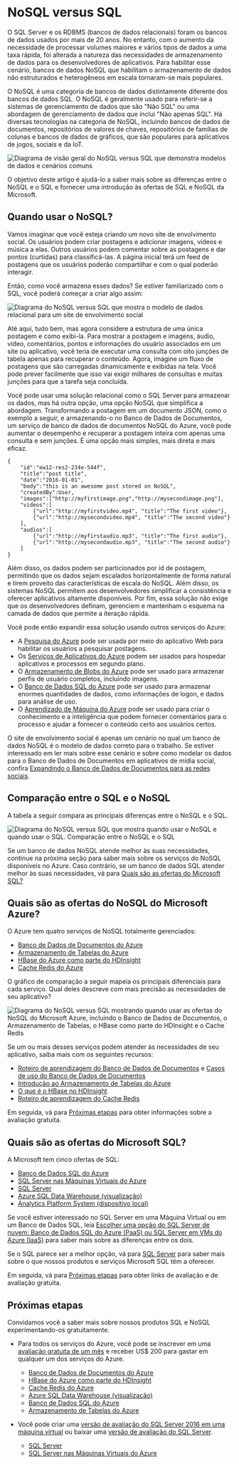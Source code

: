 <properties
	pageTitle="Quando usar NoSQL versus SQL | Microsoft Azure"
	description="Compare os benefícios do uso de soluções NoSQL não relacionais em relação às soluções SQL. Saiba se um dos serviços do NoSQL do Microsoft Azure ou soluções do SQL Server é mais adequado ao seu cenário."
	keywords="nosql vs. sql, quando usar NoSQL, sql vs. nosql"
	services="documentdb"
	documentationCenter=""
	authors="mimig1"
	manager="jhubbard"
	editor=""/>

<tags
	ms.service="documentdb"
	ms.workload="data-services"
	ms.tgt_pltfrm="na"
	ms.devlang="dotnet"
	ms.topic="article" 
	ms.date="03/28/2016"
	ms.author="mimig"/>

# NoSQL versus SQL

O SQL Server e os RDBMS (bancos de dados relacionais) foram os bancos de dados usados por mais de 20 anos. No entanto, com o aumento da necessidade de processar volumes maiores e vários tipos de dados a uma taxa rápida, foi alterada a natureza das necessidades de armazenamento de dados para os desenvolvedores de aplicativos. Para habilitar esse cenário, bancos de dados NoSQL que habilitam o armazenamento de dados não estruturados e heterogêneos em escala tornaram-se mais populares.

O NoSQL é uma categoria de bancos de dados distintamente diferente dos bancos de dados SQL. O NoSQL é geralmente usado para referir-se a sistemas de gerenciamento de dados que são "Não SQL" ou uma abordagem de gerenciamento de dados que inclui "Não apenas SQL". Há diversas tecnologias na categoria de NoSQL, incluindo bancos de dados de documentos, repositórios de valores de chaves, repositórios de famílias de colunas e bancos de dados de gráficos, que são populares para aplicativos de jogos, sociais e da IoT.

![Diagrama de visão geral do NoSQL versus SQL que demonstra modelos de dados e cenários comuns](./media/documentdb-nosql-vs-sql/nosql-vs-sql-overview.png)

O objetivo deste artigo é ajudá-lo a saber mais sobre as diferenças entre o NoSQL e o SQL e fornecer uma introdução às ofertas de SQL e NoSQL da Microsoft.

## Quando usar o NoSQL?

Vamos imaginar que você esteja criando um novo site de envolvimento social. Os usuários podem criar postagens e adicionar imagens, vídeos e música a elas. Outros usuários podem comentar sobre as postagens e dar pontos (curtidas) para classificá-las. A página inicial terá um feed de postagens que os usuários poderão compartilhar e com o qual poderão interagir.

Então, como você armazena esses dados? Se estiver familiarizado com o SQL, você poderá começar a criar algo assim:

![Diagrama do NoSQL versus SQL que mostra o modelo de dados relacional para um site de envolvimento social](./media/documentdb-nosql-vs-sql/nosql-vs-sql-social.png)

Até aqui, tudo bem, mas agora considere a estrutura de uma única postagem e como exibi-la. Para mostrar a postagem e imagens, áudio, vídeo, comentários, pontos e informações do usuário associados em um site ou aplicativo, você teria de executar uma consulta com oito junções de tabela apenas para recuperar o conteúdo. Agora, imagine um fluxo de postagens que são carregadas dinamicamente e exibidas na tela. Você pode prever facilmente que isso vai exigir milhares de consultas e muitas junções para que a tarefa seja concluída.

Você pode usar uma solução relacional como o SQL Server para armazenar os dados, mas há outra opção, uma opção NoSQL que simplifica a abordagem. Transformando a postagem em um documento JSON, como o exemplo a seguir, e armazenando-o no Banco de Dados de Documentos, um serviço de banco de dados de documentos NoSQL do Azure, você pode aumentar o desempenho e recuperar a postagem inteira com apenas uma consulta e sem junções. É uma opção mais simples, mais direta e mais eficaz.

    {
        "id":"ew12-res2-234e-544f",
        "title":"post title",
        "date":"2016-01-01",
        "body":"this is an awesome post stored on NoSQL",
        "createdBy":User,
        "images":["http://myfirstimage.png","http://mysecondimage.png"],
        "videos":[
            {"url":"http://myfirstvideo.mp4", "title":"The first video"},
            {"url":"http://mysecondvideo.mp4", "title":"The second video"}
        ],
        "audios":[
            {"url":"http://myfirstaudio.mp3", "title":"The first audio"},
            {"url":"http://mysecondaudio.mp3", "title":"The second audio"}
        ]
    }

Além disso, os dados podem ser particionados por id de postagem, permitindo que os dados sejam escalados horizontalmente de forma natural e tirem proveito das características de escala do NoSQL. Além disso, os sistemas NoSQL permitem aos desenvolvedores simplificar a consistência e oferecer aplicativos altamente disponíveis. Por fim, essa solução não exige que os desenvolvedores definam, gerenciem e mantenham o esquema na camada de dados que permite a iteração rápida.

Você pode então expandir essa solução usando outros serviços do Azure:

- A [Pesquisa do Azure](https://azure.microsoft.com/services/search/) pode ser usada por meio do aplicativo Web para habilitar os usuários a pesquisar postagens.
- Os [Serviços de Aplicativos do Azure](https://azure.microsoft.com/services/app-service/) podem ser usados para hospedar aplicativos e processos em segundo plano.
- O [Armazenamento de Blobs do Azure](https://azure.microsoft.com/services/storage/) pode ser usado para armazenar perfis de usuário completos, incluindo imagens.
- O [Banco de Dados SQL do Azure](https://azure.microsoft.com/services/sql-database/) pode ser usado para armazenar enormes quantidades de dados, como informações de logon, e dados para análise de uso.
- O [Aprendizado de Máquina do Azure](https://azure.microsoft.com/services/machine-learning/) pode ser usado para criar o conhecimento e a inteligência que podem fornecer comentários para o processo e ajudar a fornecer o conteúdo certo aos usuários certos.

O site de envolvimento social é apenas um cenário no qual um banco de dados NoSQL é o modelo de dados correto para o trabalho. Se estiver interessado em ler mais sobre esse cenário e sobre como modelar os dados para o Banco de Dados de Documentos em aplicativos de mídia social, confira [Expandindo o Banco de Dados de Documentos para as redes sociais](documentdb-social-media-apps.md).

## Comparação entre o SQL e o NoSQL

A tabela a seguir compara as principais diferenças entre o NoSQL e o SQL.

![Diagrama do NoSQL versus SQL que mostra quando usar o NoSQL e quando usar o SQL. Comparação entre o NoSQL e o SQL](./media/documentdb-nosql-vs-sql/nosql-vs-sql-comparison.png)

Se um banco de dados NoSQL atende melhor às suas necessidades, continue na próxima seção para saber mais sobre os serviços do NoSQL disponíveis no Azure. Caso contrário, se um banco de dados SQL atender melhor às suas necessidades, vá para [Quais são as ofertas do Microsoft SQL?](#what-are-the-microsoft-sql-offerings)

## Quais são as ofertas do NoSQL do Microsoft Azure?

O Azure tem quatro serviços de NoSQL totalmente gerenciados:

- [Banco de Dados de Documentos do Azure](https://azure.microsoft.com/services/documentdb/)
- [Armazenamento de Tabelas do Azure](https://azure.microsoft.com/services/storage/)
- [HBase do Azure como parte do HDInsight](https://azure.microsoft.com/services/hdinsight/)
- [Cache Redis do Azure](https://azure.microsoft.com/services/cache/)

O gráfico de comparação a seguir mapeia os principais diferenciais para cada serviço. Qual deles descreve com mais precisão as necessidades de seu aplicativo?

![Diagrama do NoSQL versus SQL mostrando quando usar as ofertas do NoSQL do Microsoft Azure, incluindo o Banco de Dados de Documentos, o Armazenamento de Tabelas, o HBase como parte do HDInsight e o Cache Redis](./media/documentdb-nosql-vs-sql/nosql-vs-sql-documentdb-storage-hbase-hdinsight-redis-cache.png)

Se um ou mais desses serviços podem atender às necessidades de seu aplicativo, saiba mais com os seguintes recursos:

- [Roteiro de aprendizagem do Banco de Dados de Documentos](https://azure.microsoft.com/documentation/learning-paths/documentdb/) e [Casos de uso do Banco de Dados de Documentos](documentdb-use-cases.md)
- [Introdução ao Armazenamento de Tabelas do Azure](../storage/storage-dotnet-how-to-use-tables.md)
- [O que é o HBase no HDInsight](../hdinsight/hdinsight-hbase-overview.md)
- [Roteiro de aprendizagem do Cache Redis](https://azure.microsoft.com/documentation/learning-paths/redis-cache/)

Em seguida, vá para [Próximas etapas](#next-steps) para obter informações sobre a avaliação gratuita.

## Quais são as ofertas do Microsoft SQL?

A Microsoft tem cinco ofertas de SQL:

- [Banco de Dados SQL do Azure](https://azure.microsoft.com/services/sql-database/)
- [SQL Server nas Máquinas Virtuais do Azure](https://azure.microsoft.com/services/virtual-machines/sql-server/)
- [SQL Server](https://www.microsoft.com/server-cloud/products/sql-server-2016/)
- [Azure SQL Data Warehouse (visualização)](https://azure.microsoft.com/services/sql-data-warehouse/)
- [Analytics Platform System (dispositivo local)](https://www.microsoft.com/pt-BR/server-cloud/products/analytics-platform-system/)

Se você estiver interessado no SQL Server em uma Máquina Virtual ou em um Banco de Dados SQL, leia [Escolher uma opção do SQL Server de nuvem: Banco de Dados SQL do Azure (PaaS) ou SQL Server em VMs do Azure (IaaS)](../sql-database/data-management-azure-sql-database-and-sql-server-iaas.md) para saber mais sobre as diferenças entre os dois.

Se o SQL parece ser a melhor opção, vá para [SQL Server](https://www.microsoft.com/server-cloud/products/) para saber mais sobre o que nossos produtos e serviços Microsoft SQL têm a oferecer.

Em seguida, vá para [Próximas etapas](#next-steps) para obter links de avaliação e de avaliação gratuita.

## Próximas etapas

Convidamos você a saber mais sobre nossos produtos SQL e NoSQL experimentando-os gratuitamente.

- Para todos os serviços do Azure, você pode se inscrever em uma [avaliação gratuita de um mês](https://azure.microsoft.com/pricing/free-trial/) e receber US$ 200 para gastar em qualquer um dos serviços do Azure.
    - [Banco de Dados de Documentos do Azure](https://azure.microsoft.com/services/documentdb/)
    - [HBase do Azure como parte do HDInsight](https://azure.microsoft.com/services/hdinsight/)
    - [Cache Redis do Azure](https://azure.microsoft.com/services/cache/)
    - [Azure SQL Data Warehouse (visualização)](https://azure.microsoft.com/services/sql-data-warehouse/)
    - [Banco de Dados SQL do Azure](https://azure.microsoft.com/services/sql-database/)
    - [Armazenamento de Tabelas do Azure](https://azure.microsoft.com/services/storage/)

- Você pode criar uma [versão de avaliação do SQL Server 2016 em uma máquina virtual](https://azure.microsoft.com/marketplace/partners/microsoft/sqlserver2016ctp33evaluationwindowsserver2012r2/) ou baixar uma [versão de avaliação do SQL Server](https://www.microsoft.com/pt-BR/evalcenter/evaluate-sql-server-2016).
    - [SQL Server](https://www.microsoft.com/server-cloud/products/sql-server-2016/)
    - [SQL Server nas Máquinas Virtuais do Azure](https://azure.microsoft.com/services/virtual-machines/sql-server/)

<!-----------HONumber=AcomDC_0330_2016-->